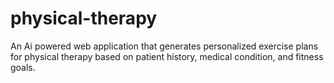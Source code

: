# physical-therapy
An Ai powered web application that generates personalized exercise plans for physical therapy based on patient history, medical condition, and fitness goals.




